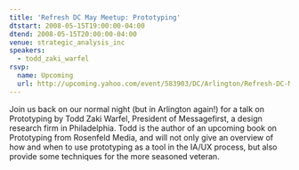 ```yaml
---
title: 'Refresh DC May Meetup: Prototyping'
dtstart: 2008-05-15T19:00:00-04:00
dtend: 2008-05-15T20:00:00-04:00
venue: strategic_analysis_inc
speakers:
  - todd_zaki_warfel
rsvp:
  name: Upcoming
  url: http://upcoming.yahoo.com/event/583903/DC/Arlington/Refresh-DC-May-Meetup-Prototyping/Strategic-Analysis-Inc/
---
```


Join us back on our normal night (but in Arlington again!) for a talk on Prototyping by Todd Zaki Warfel, President of Messagefirst, a design research firm in Philadelphia. Todd is the author of an upcoming book on Prototyping from Rosenfeld Media, and will not only give an overview of how and when to use prototyping as a tool in the IA/UX process, but also provide some techniques for the more seasoned veteran.
